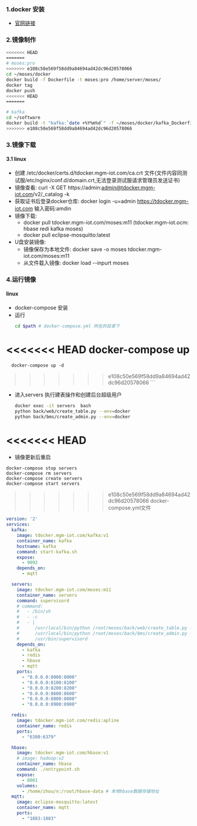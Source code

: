 ### 1.docker 安装
  - [官网链接](https://docs.docker.com/install/linux/docker-ce/ubuntu/)


### 2.镜像制作

```bash
<<<<<<< HEAD
=======
# moses:pro
>>>>>>> e108c50e569f58dd9a84694ad42dc96d20578066
cd ~/moses/docker
docker build -f Dockerfile -t moses:pro /home/server/moses/
docker tag
docker push
<<<<<<< HEAD
=======

# kafka
cd ~/software
docker build -t "kafka:`date +%Y%m%d`" -f ~/moses/docker/kafka_Dockerfile .
>>>>>>> e108c50e569f58dd9a84694ad42dc96d20578066
```

### 3.镜像下载
#### 3.1 linux
 - 创建 /etc/docker/certs.d/tdocker.mgm-iot.com/ca.crt 文件(文件内容同测试服/etc/nginx/conf.d/domain.crt,无法登录测试服请求管理员发送证书)
 - 镜像查看: curl -X GET https://admin:admin@tdocker.mgm-iot.com/v2/_catalog -k
 - 获取证书后登录docker仓库: docker login -u=admin https://tdocker.mgm-iot.com 输入密码:amdin
 - 镜像下载:
   +  docker pull tdocker.mgm-iot.com/moses:m11 (tdocker.mgm-iot.ocm: hbase redi kafka moses)
   +  docker pull eclipse-mosquitto:latest
 - U盘安装镜像:
   + 镜像保存为本地文件: docker save -o moses tdocker.mgm-iot.com/moses:m11
   + 从文件载入镜像: docker load --inpurt moses

### 4.运行镜像
#### linux
  - docker-compose 安装
  - 运行
      ```bash
      cd $path # docker-compose.yml 所在的目录下
<<<<<<< HEAD
      docker-compose up
=======
      docker-compose up -d
>>>>>>> e108c50e569f58dd9a84694ad42dc96d20578066
      ```
  - 进入servers 执行建表操作和创建后台超级用户
      ```bash
      docker exec -it servers  bash
      python back/web/create_table.py --env=docker
      python back/bms/create_admin.py --env=docker
      ```

<<<<<<< HEAD
=======
  - 镜像更新后重启
  ```
  docker-compose stop servers
  docker-compose rm servers
  docker-compose create servers
  docker-compose start servers
  ```
>>>>>>> e108c50e569f58dd9a84694ad42dc96d20578066
docker-compose.yml文件

```yml
version: '2'
services:
  kafka:
    image: tdocker.mgm-iot.com/kafka:v1
    container_name: kafka
    hostname: kafka
    command: start-kafka.sh
    expose:
      - 9092
    depends_on:
      - mqtt

  servers:
    image: tdocker.mgm-iot.com/moses:m11
    container_name: servers
    command: supervisord
    # command:
    #   - /bin/sh
    #   - -c
    #   - |
    #      /usr/local/bin/python /root/moses/back/web/create_table.py --env=docker
    #      /usr/local/bin/python /root/moses/back/bms/create_admin.py --env=docker
    #      /usr/bin/supervisord
    depends_on:
      - kafka
      - redis
      - hbase
      - mqtt
    ports:
      - "0.0.0.0:8000:8000"
      - "0.0.0.0:8100:8100"
      - "0.0.0.0:8200:8200"
      - "0.0.0.0:8600:8600"
      - "0.0.0.0:8800:8800"
      - "0.0.0.0:8900:8900"

  redis:
    image: tdocker.mgm-iot.com/redis:apline
    container_name: redis
    ports:
      - "6380:6379"

  hbase:
    image: tdocker.mgm-iot.com/hbase:v1
    # image: hadoop:v2
    container_name: hbase
    command: ./entrypoint.sh
    expose:
      - 8001
    volumes:
      - /home/zhou/n:/root/hbase-data # 本地hbase数据存储地址
  mqtt:
    image: eclipse-mosquitto:latest
    container_name: mqtt
    ports:
      - "1883:1883"
```
